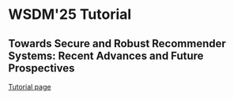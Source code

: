 # WSDM'25 Tutorial
## Towards Secure and Robust Recommender Systems: Recent Advances and Future Prospectives

[Tutorial page](https://secure-robust-recsys.github.io/)
